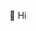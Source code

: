 👋 Hi

<!---
shirazawan/shirazawan is a ✨ special ✨ repository because its `README.md` (this file) appears on your GitHub profile.
You can click the Preview link to take a look at your changes.
--->
